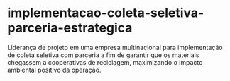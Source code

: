 # implementacao-coleta-seletiva-parceria-estrategica
Liderança de projeto em uma empresa multinacional para implementação de coleta seletiva com parceria a fim de garantir que os materiais chegassem a cooperativas de reciclagem, maximizando o impacto ambiental positivo da operação.

